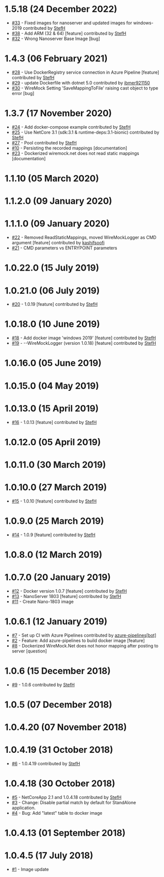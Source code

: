 # 1.5.18 (24 December 2022)
- [#33](https://github.com/WireMock-Net/WireMock.Net-docker/pull/33) - Fixed images for nanoserver and updated images for windows-2019 contributed by [StefH](https://github.com/StefH)
- [#38](https://github.com/WireMock-Net/WireMock.Net-docker/pull/38) - Add ARM (32 &amp; 64) [feature] contributed by [StefH](https://github.com/StefH)
- [#32](https://github.com/WireMock-Net/WireMock.Net-docker/issues/32) - Wrong Nanoserver Base Image [bug]

# 1.4.3 (06 February 2021)
- [#28](https://github.com/WireMock-Net/WireMock.Net-docker/pull/28) - Use DockerRegistry service connection in Azure Pipeline [feature] contributed by [StefH](https://github.com/StefH)
- [#29](https://github.com/WireMock-Net/WireMock.Net-docker/pull/29) - update Dockerfile with dotnet 5.0 contributed by [ibmer921150](https://github.com/ibmer921150)
- [#30](https://github.com/WireMock-Net/WireMock.Net-docker/issues/30) - WireMock Setting 'SaveMappingToFile' raising cast object to type error [bug]

# 1.3.7 (17 November 2020)
- [#24](https://github.com/WireMock-Net/WireMock.Net-docker/pull/24) - Add docker-compose example contributed by [StefH](https://github.com/StefH)
- [#25](https://github.com/WireMock-Net/WireMock.Net-docker/pull/25) - Use NetCore 3.1 (sdk:3.1 &amp; runtime-deps:3.1-bionic) contributed by [StefH](https://github.com/StefH)
- [#27](https://github.com/WireMock-Net/WireMock.Net-docker/pull/27) - Pool contributed by [StefH](https://github.com/StefH)
- [#10](https://github.com/WireMock-Net/WireMock.Net-docker/issues/10) - Persisting the recorded mappings  [documentation]
- [#23](https://github.com/WireMock-Net/WireMock.Net-docker/issues/23) - Dockerized wiremock.net does not read static mappings [documentation]

# 1.1.10 (05 March 2020)

# 1.1.2.0 (09 January 2020)

# 1.1.1.0 (09 January 2020)
- [#22](https://github.com/WireMock-Net/WireMock.Net-docker/pull/22) - Removed ReadStaticMappings, moved WireMockLogger as CMD argument [feature] contributed by [kashifsoofi](https://github.com/kashifsoofi)
- [#21](https://github.com/WireMock-Net/WireMock.Net-docker/issues/21) - CMD parameters vs ENTRYPOINT parameters

# 1.0.22.0 (15 July 2019)

# 1.0.21.0 (06 July 2019)
- [#20](https://github.com/WireMock-Net/WireMock.Net-docker/pull/20) - 1.0.19 [feature] contributed by [StefH](https://github.com/StefH)

# 1.0.18.0 (10 June 2019)
- [#18](https://github.com/WireMock-Net/WireMock.Net-docker/pull/18) - Add docker image 'windows 2019' [feature] contributed by [StefH](https://github.com/StefH)
- [#19](https://github.com/WireMock-Net/WireMock.Net-docker/pull/19) - --WireMockLogger (version 1.0.18) [feature] contributed by [StefH](https://github.com/StefH)

# 1.0.16.0 (05 June 2019)

# 1.0.15.0 (04 May 2019)

# 1.0.13.0 (15 April 2019)
- [#16](https://github.com/WireMock-Net/WireMock.Net-docker/pull/16) - 1.0.13 [feature] contributed by [StefH](https://github.com/StefH)

# 1.0.12.0 (05 April 2019)

# 1.0.11.0 (30 March 2019)

# 1.0.10.0 (27 March 2019)
- [#15](https://github.com/WireMock-Net/WireMock.Net-docker/pull/15) - 1.0.10 [feature] contributed by [StefH](https://github.com/StefH)

# 1.0.9.0 (25 March 2019)
- [#14](https://github.com/WireMock-Net/WireMock.Net-docker/pull/14) - 1.0.9 [feature] contributed by [StefH](https://github.com/StefH)

# 1.0.8.0 (12 March 2019)

# 1.0.7.0 (20 January 2019)
- [#12](https://github.com/WireMock-Net/WireMock.Net-docker/pull/12) - Docker version 1.0.7 [feature] contributed by [StefH](https://github.com/StefH)
- [#13](https://github.com/WireMock-Net/WireMock.Net-docker/pull/13) - NanoServer 1803 [feature] contributed by [StefH](https://github.com/StefH)
- [#11](https://github.com/WireMock-Net/WireMock.Net-docker/issues/11) - Create Nano-1803 image

# 1.0.6.1 (12 January 2019)
- [#7](https://github.com/WireMock-Net/WireMock.Net-docker/pull/7) - Set up CI with Azure Pipelines contributed by [azure-pipelines[bot]](https://github.com/apps/azure-pipelines)
- [#2](https://github.com/WireMock-Net/WireMock.Net-docker/issues/2) - Feature: Add azure-pipelines to build docker image [feature]
- [#8](https://github.com/WireMock-Net/WireMock.Net-docker/issues/8) - Dockerized WireMock.Net does not honor mapping after posting to server [question]

# 1.0.6 (15 December 2018)
- [#9](https://github.com/WireMock-Net/WireMock.Net-docker/pull/9) - 1.0.6 contributed by [StefH](https://github.com/StefH)

# 1.0.5 (07 December 2018)

# 1.0.4.20 (07 November 2018)

# 1.0.4.19 (31 October 2018)
- [#6](https://github.com/WireMock-Net/WireMock.Net-docker/pull/6) - 1.0.4.19 contributed by [StefH](https://github.com/StefH)

# 1.0.4.18 (30 October 2018)
- [#5](https://github.com/WireMock-Net/WireMock.Net-docker/pull/5) - NetCoreApp 2.1 and 1.0.4.18 contributed by [StefH](https://github.com/StefH)
- [#3](https://github.com/WireMock-Net/WireMock.Net-docker/issues/3) - Change: Disable partial match by default for StandAlone application.
- [#4](https://github.com/WireMock-Net/WireMock.Net-docker/issues/4) - Bug: Add &quot;latest&quot; table to docker image

# 1.0.4.13 (01 September 2018)

# 1.0.4.5 (17 July 2018)
- [#1](https://github.com/WireMock-Net/WireMock.Net-docker/issues/1) - Image update

